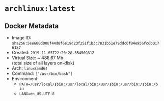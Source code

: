 # `archlinux:latest`

## Docker Metadata

- Image ID: `sha256:5ee688d008f44d8f6e19d23f251f1b3c7031b51e79ddc0f84e956fc6b0176187`
- Created: `2019-11-05T22:20:28.35450981Z`
- Virtual Size: ~ 488.67 Mb  
  (total size of all layers on-disk)
- Arch: `linux`/`amd64`
- Command: `["/usr/bin/bash"]`
- Environment:
  - `PATH=/usr/local/sbin:/usr/local/bin:/usr/sbin:/usr/bin:/sbin:/bin`
  - `LANG=en_US.UTF-8`

